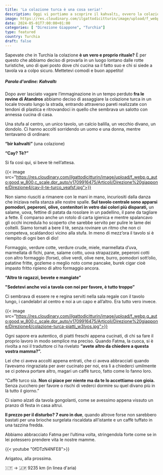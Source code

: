 ```yaml
---
title: 'La colazione turca è una cosa seria!'
description: Oggi vi portiamo a scoprire il kahvaltı, ovvero la colazione turca!
image: https://res.cloudinary.com/ilgattodicitturin/image/upload/f_webp,q_auto:good,w_800,c_scale,dpr_auto/v1713011125/Articoli/Direzione%20giappone/Direzione4/colazione-turca-con-noi_qaixu6.jpg
date: 2024-05-01T7:00:00+01:00
categories: [ "Direzione Giappone", "Turchia"]
type: featured  
country: Turchia 
draft: false
---
```


Sapevate che in Turchia la colazione **è un vero e proprio rituale?** È per questo che abbiamo deciso di provarla in un luogo lontano dalle rotte turistiche, uno di quei posto dove chi cucina sa il fatto suo e chi si siede a tavola va a colpo sicuro. 
Mettetevi comodi e buon appetito! 

##### Parola d'ordine: Kahvaltı

Dopo aver lasciato vagare l’immaginazione in un tempo perduto **fra le rovine di Atandros** abbiamo deciso di assaggiare la colazione turca in un locale trovato lungo la strada, entrando attraverso pareti realizzate con tendoni di plastica e ritrovandoci in quello che sembrava un salotto con annessa cucina di casa. 

Una stufa al centro, un unico tavolo, un calcio balilla, un vecchio divano, un dondolo. Ci hanno accolti sorridendo un uomo e una donna, mentre tentavamo di ordinare:

**“bir kahvalti”** (una colazione)
 
**“Cay? Tè?”**

Si fa così qui, si beve tè nell’attesa.

{{< image src="https://res.cloudinary.com/ilgattodicitturin/image/upload/f_webp,q_auto:good,w_800,c_scale,dpr_auto/v1709916475/Articoli/Direzione%20giappone/Direzione4/cay-il-te-turco_veafsf.jpg">}}

Non siamo riusciti a rimanere con le mani in mano, incuriositi dalla danza che iniziava nella stanza alle nostre spalle. 
**Sul tavolo centrale sono apparsi pomodori, peperoni, olive, contenitori in vetro dai colori più disparati,** un salame, uova, fettine di patata da rosolare in un padellino, il pane da tagliare a fette. È comparso anche un rotolo di carta igienica e mentre spalancavo gli occhi incredula ho scoperto che sarebbe servito per pulire le lame dei coltelli. Siamo tornati a bere il tè, senza rovinare un ritmo che non ci competeva, scaldandoci vicino alla stufa. 
In meno di mezz’ora il tavolo si è riempito di ogni ben di dio!

Formaggio, verdure cotte, verdure crude, miele, marmellata d’uva, marmellata di fichi, pane, salame cotto, uova strapazzate, peperoni cotti con altro formaggio (forse), olive verdi, olive nere, burro, pomodori sott’olio, patatine fritte, gozleme o meglio noto come pancake, burek cigar cioè impasto fritto ripieno di altro formaggio ancora. 

**“Altro tè ragazzi, bevete e mangiate”**

**"Sedetevi anche voi a tavola con noi per favore, è tutto troppo”**

Ci sembrava di essere re e regina serviti nella sala regale con il tavolo lungo, i candelabri al centro e noi a un capo e all’altro.
Era tutto vero invece.

{{< image src="https://res.cloudinary.com/ilgattodicitturin/image/upload/f_webp,q_auto:good,w_800,c_scale,dpr_auto/v1709916475/Articoli/Direzione%20giappone/Direzione4/colazione-turca-piatti_w3lyos.jpg">}}

Ogni sapore era autentico, di piatti freschi appena cucinati, di chi sa fare il proprio lavoro in modo semplice ma preciso. 
Quando Fatma, la cuoca, si è rivolta a noi il traduttore ci ha rivelato **“avete altro da chiedere a questa vostra mamma?”.** 

Lei che ci aveva accolti appena entrati, che ci aveva abbracciati quando l’avevamo ringraziata per aver cucinato per noi, era lì a chiederci umilmente se ci poteva portare altro, magari un caffè turco, fatto come lo fanno loro.

“Caffè turco sia. **Non ci piace per niente ma da te lo accettiamo con gioia.** Senza zucchero per favore o rischi di vederci dormire su quel divano più in là tutto il giorno.”

Ci siamo alzati da tavola gongolanti, come se avessimo appena vissuto un pranzo di festa in casa altrui.

**Il prezzo per il disturbo? 7 euro in due**, quando altrove forse non sarebbero bastati per una brioche surgelata riscaldata all’istante e un caffè tuffato in una tazzina fredda. 

Abbiamo abbracciato Fatma per l’ultima volta, stringendola forte come se in lei potessero prendere vita le nostre mamme. 

{{< youtube "0fDTzN4NFE8">}}

Arigatou, alla prossima.

🇮🇹 → 🇯🇵 9235 km (in linea d'aria)
